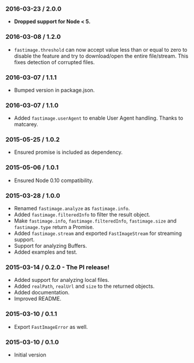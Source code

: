 ### 2016-03-23 / 2.0.0

* **Dropped support for Node < 5.**

### 2016-03-08 / 1.2.0

* `fastimage.threshold` can now accept value less than or equal to zero to disable the feature and try to download/open the entire file/stream. This fixes detection of corrupted files.  

### 2016-03-07 / 1.1.1

* Bumped version in package.json.

### 2016-03-07 / 1.1.0

* Added `fastimage.userAgent` to enable User Agent handling. Thanks to matcarey.

### 2015-05-25 / 1.0.2

* Ensured promise is included as dependency.

### 2015-05-06 / 1.0.1

* Ensured Node 0.10 compatibility.

### 2015-03-28 / 1.0.0

* Renamed `fastimage.analyze` as `fastimage.info`.
* Added `fastimage.filteredInfo` to filter the result object.
* Make `fastimage.info`, `fastimage.filteredInfo`, `fastimage.size` and `fastimage.type` return a Promise.
* Added `fastimage.stream` and exported `FastImageStream` for streaming support.
* Support for analyzing Buffers.
* Added examples and test.

### 2015-03-14 / 0.2.0 - The PI release!

* Added support for analyzing local files.
* Added `realPath`, `realUrl` and `size` to the returned objects.
* Added documentation.
* Improved README.

### 2015-03-10 / 0.1.1

* Export `FastImageError` as well.

### 2015-03-10 / 0.1.0

* Initial version
